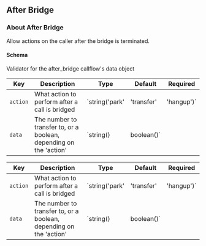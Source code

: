 ## After Bridge

### About After Bridge

Allow actions on the caller after the bridge is terminated.

#### Schema

Validator for the after_bridge callflow's data object



Key | Description | Type | Default | Required
--- | ----------- | ---- | ------- | --------
`action` | What action to perform after a call is bridged | `string('park' | 'transfer' | 'hangup')` |   | `false`
`data` | The number to transfer to, or a boolean, depending on the 'action' | `string() | boolean()` |   | `false`



Key | Description | Type | Default | Required
--- | ----------- | ---- | ------- | --------
`action` | What action to perform after a call is bridged | `string('park' | 'transfer' | 'hangup')` |   | `false`
`data` | The number to transfer to, or a boolean, depending on the 'action' | `string() | boolean()` |   | `false`
